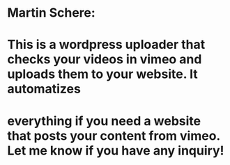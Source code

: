 # Martin Schere:
# This is a wordpress uploader that checks your videos in vimeo and uploads them to your website. It automatizes
# everything if you need a website that posts your content from vimeo. Let me know if you have any inquiry!
